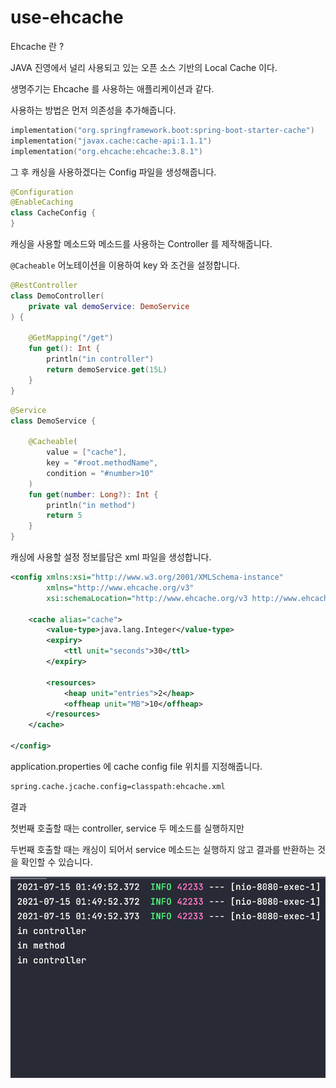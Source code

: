 # use-ehcache

Ehcache 란 ?

JAVA 진영에서 널리 사용되고 있는 오픈 소스 기반의 Local Cache 이다.

생명주기는 Ehcache 를 사용하는 애플리케이션과 같다.

사용하는 방법은 먼저 의존성을 추가해줍니다.

```kotlin
implementation("org.springframework.boot:spring-boot-starter-cache")
implementation("javax.cache:cache-api:1.1.1")
implementation("org.ehcache:ehcache:3.8.1")
```

그 후 캐싱을 사용하겠다는 Config 파일을 생성해줍니다.

```kotlin
@Configuration
@EnableCaching
class CacheConfig {
}
```

캐싱을 사용할 메소드와 메소드를 사용하는 Controller 를 제작해줍니다.

`@Cacheable` 어노테이션을 이용하여 key 와 조건을 설정합니다. 

```kotlin
@RestController
class DemoController(
    private val demoService: DemoService
) {

    @GetMapping("/get")
    fun get(): Int {
        println("in controller")
        return demoService.get(15L)
    }
}
```

```kotlin
@Service
class DemoService {

    @Cacheable(
        value = ["cache"],
        key = "#root.methodName",
        condition = "#number>10"
    )
    fun get(number: Long?): Int {
        println("in method")
        return 5
    }
}
```

캐싱에 사용할 설정 정보를담은 xml 파일을 생성합니다.

```xml
<config xmlns:xsi="http://www.w3.org/2001/XMLSchema-instance"
        xmlns="http://www.ehcache.org/v3"
        xsi:schemaLocation="http://www.ehcache.org/v3 http://www.ehcache.org/schema/ehcache-core-3.0.xsd">

    <cache alias="cache">
        <value-type>java.lang.Integer</value-type>
        <expiry>
            <ttl unit="seconds">30</ttl>
        </expiry>

        <resources>
            <heap unit="entries">2</heap>
            <offheap unit="MB">10</offheap>
        </resources>
    </cache>

</config>
```

application.properties 에 cache config file 위치를 지정해줍니다.

```xml
spring.cache.jcache.config=classpath:ehcache.xml
```

결과

첫번째 호출할 때는 controller, service 두 메소드를 실행하지만

두번째 호출할 때는 캐싱이 되어서 service 메소드는 실행하지 않고 결과를 반환하는 것을 확인할 수 있습니다.

![use-ehcache%207b1e6091f0cf4d168184ee9d7efd1815/Untitled.png](use-ehcache%207b1e6091f0cf4d168184ee9d7efd1815/Untitled.png)